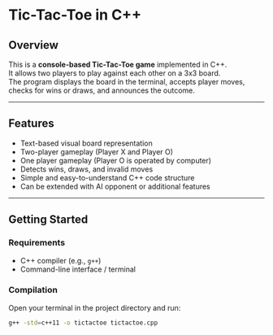 # Tic-Tac-Toe in C++

## Overview
This is a **console-based Tic-Tac-Toe game** implemented in C++.  
It allows two players to play against each other on a 3x3 board.  
The program displays the board in the terminal, accepts player moves,  
checks for wins or draws, and announces the outcome.

---

## Features
- Text-based visual board representation
- Two-player gameplay (Player X and Player O)
- One player gameplay (Player O is operated by computer)
- Detects wins, draws, and invalid moves
- Simple and easy-to-understand C++ code structure
- Can be extended with AI opponent or additional features

---

## Getting Started

### Requirements
- C++ compiler (e.g., `g++`)
- Command-line interface / terminal

### Compilation
Open your terminal in the project directory and run:

```bash
g++ -std=c++11 -o tictactoe tictactoe.cpp